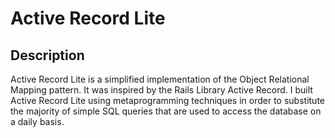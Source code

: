 # Active Record Lite

## Description

Active Record Lite is a simplified implementation of the Object Relational Mapping pattern. It was inspired by the Rails Library Active Record. I built Active Record Lite using metaprogramming techniques in order to substitute the majority of simple SQL queries that are used to access the database on a daily basis.
